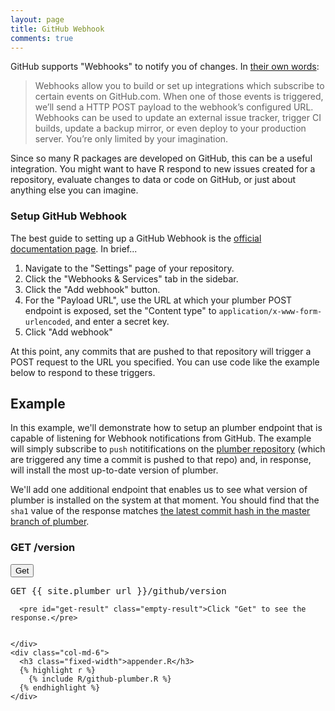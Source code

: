 ```yaml
---
layout: page
title: GitHub Webhook
comments: true
---
```


GitHub supports "Webhooks" to notify you of changes. In <a href="https://developer.github.com/webhooks/" target="_blank">their own words</a>:

> Webhooks allow you to build or set up integrations which subscribe to certain events on GitHub.com. When one of those events is triggered, we’ll send a HTTP POST payload to the webhook’s configured URL. Webhooks can be used to update an external issue tracker, trigger CI builds, update a backup mirror, or even deploy to your production server. You’re only limited by your imagination.

Since so many R packages are developed on GitHub, this can be a useful integration. You might want to have R respond to new issues created for a repository, evaluate changes to data or code on GitHub, or just about anything else you can imagine. 

### Setup GitHub Webhook

The best guide to setting up a GitHub Webhook is the <a href="https://developer.github.com/webhooks/" target="_blank">official documentation page</a>. In brief...

1. Navigate to the "Settings" page of your repository.
2. Click the "Webhooks & Services" tab in the sidebar.
3. Click the "Add webhook" button.
4. For the "Payload URL", use the URL at which your plumber POST endpoint is exposed, set the "Content type" to `application/x-www-form-urlencoded`, and enter a secret key.
5. Click "Add webhook"

At this point, any commits that are pushed to that repository will trigger a POST request to the URL you specified. You can use code like the example below to respond to these triggers.

## Example

In this example, we'll demonstrate how to setup an plumber endpoint that is capable of listening for Webhook notifications from GitHub. The example will simply subscribe to `push` notitifications on the <a href="https://github.com/trestletech/plumber/" target="_blank">plumber repository</a> (which are triggered any time a commit is pushed to that repo) and, in response, will install the most up-to-date version of plumber.

We'll add one additional endpoint that enables us to see what version of plumber is installed on the system at that moment. You should find that the `sha1` value of the response matches <a href="https://github.com/trestletech/plumber/commits/master" target="_blank">the latest commit hash in the master branch of plumber</a>.

  <div class="row">
    <div class="col-md-6 right-border">
      <h3 class="right-title fixed-width">GET /version</h3>
      <div class="clear"></div>
      <div class="row">
        <div class="col-md-2">
          <button id="post-btn" type="submit" class="btn btn-primary">Get</button>
        </div>
        <div class="col-md-10">
          <pre>GET {{ site.plumber_url }}/github/version</pre>
        </div>
      </div>

      <pre id="get-result" class="empty-result">Click "Get" to see the response.</pre>


    </div>
    <div class="col-md-6">
      <h3 class="fixed-width">appender.R</h3>
      {% highlight r %}
        {% include R/github-plumber.R %}
      {% endhighlight %}
    </div>
  </div>


<script type="text/javascript">
  $(function(){
    function updateVersion(){
      $.get('{{ site.plumber_url }}/github/version')
      .done(function(res){
        $('#get-result').text(JSON.stringify(res, null, 2)).removeClass('empty-result').fadeOut(100).fadeIn(100);
      })
      .fail(function(err){
        console.log(err);
      });
    }


    $('#post-btn').click(function(){
      updateVersion();
    });
    updateVersion();

  });
</script>
